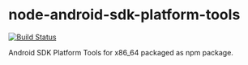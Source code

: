 # node-android-sdk-platform-tools

[![Build Status](https://travis-ci.org/nemanjan00/node-android-sdk-platform-tools.svg?branch=master)](https://travis-ci.org/nemanjan00/node-android-sdk-platform-tools)

Android SDK Platform Tools for x86_64 packaged as npm package.

